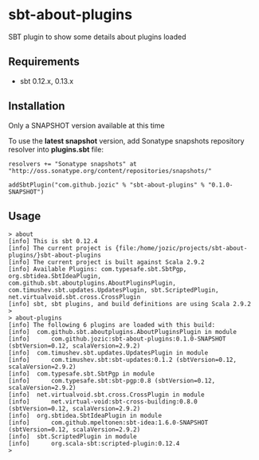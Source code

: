 sbt-about-plugins
=================

SBT plugin to show some details about plugins loaded

Requirements
------------

* sbt 0.12.x, 0.13.x

Installation
------------

Only a SNAPSHOT version available at this time

To use the **latest snapshot** version, add Sonatype snapshots repository resolver into **plugins.sbt** file:

    resolvers += "Sonatype snapshots" at "http://oss.sonatype.org/content/repositories/snapshots/"

    addSbtPlugin("com.github.jozic" % "sbt-about-plugins" % "0.1.0-SNAPSHOT")

Usage
-----

```
> about
[info] This is sbt 0.12.4
[info] The current project is {file:/home/jozic/projects/sbt-about-plugins/}sbt-about-plugins
[info] The current project is built against Scala 2.9.2
[info] Available Plugins: com.typesafe.sbt.SbtPgp, org.sbtidea.SbtIdeaPlugin, com.github.sbt.aboutplugins.AboutPluginsPlugin, com.timushev.sbt.updates.UpdatesPlugin, sbt.ScriptedPlugin, net.virtualvoid.sbt.cross.CrossPlugin
[info] sbt, sbt plugins, and build definitions are using Scala 2.9.2
> 
> about-plugins
[info] The following 6 plugins are loaded with this build:
[info] 	com.github.sbt.aboutplugins.AboutPluginsPlugin in module
[info] 		com.github.jozic:sbt-about-plugins:0.1.0-SNAPSHOT (sbtVersion=0.12, scalaVersion=2.9.2)
[info] 	com.timushev.sbt.updates.UpdatesPlugin in module
[info] 		com.timushev.sbt:sbt-updates:0.1.2 (sbtVersion=0.12, scalaVersion=2.9.2)
[info] 	com.typesafe.sbt.SbtPgp in module
[info] 		com.typesafe.sbt:sbt-pgp:0.8 (sbtVersion=0.12, scalaVersion=2.9.2)
[info] 	net.virtualvoid.sbt.cross.CrossPlugin in module
[info] 		net.virtual-void:sbt-cross-building:0.8.0 (sbtVersion=0.12, scalaVersion=2.9.2)
[info] 	org.sbtidea.SbtIdeaPlugin in module
[info] 		com.github.mpeltonen:sbt-idea:1.6.0-SNAPSHOT (sbtVersion=0.12, scalaVersion=2.9.2)
[info] 	sbt.ScriptedPlugin in module
[info] 		org.scala-sbt:scripted-plugin:0.12.4
> 
```
